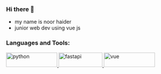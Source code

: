 ### Hi there 👋
- my name is noor haider
- junior web dev using vue js  

<h3 align="left">Languages and Tools:</h3>
<p align="left">
    <!--python-->
    <a href="https://www.python.org" target="_blank"> <img
            src="https://www.python.org/static/img/python-logo@2x.png" alt="python"
            width="140" height="40"/> </a>
    <!--fastapi-->
    <a href="https://www.python.org" target="_blank"> <img
            src="https://fastapi.tiangolo.com/img/logo-margin/logo-teal.png" alt="fastapi"
            width="120" height="40"/> </a>
    <!--vue-->
    <a href="https://vuejs.org/" target="_blank"> <img
            src="https://upload.wikimedia.org/wikipedia/commons/9/95/Vue.js_Logo_2.svg" alt="vue"
            width="140" height="40"/> </a>
   </p>
